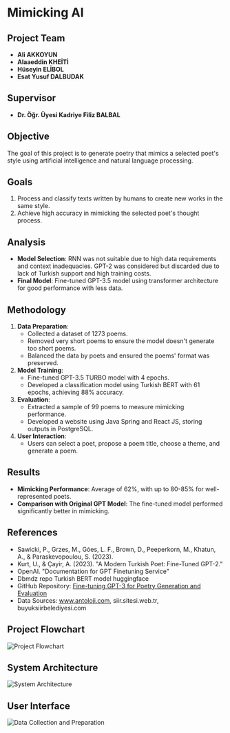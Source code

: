 # Mimicking AI

## Project Team
- **Ali AKKOYUN**
- **Alaaeddin KHEİTİ**
- **Hüseyin ELİBOL**
- **Esat Yusuf DALBUDAK**

## Supervisor
- **Dr. Öğr. Üyesi Kadriye Filiz BALBAL**

## Objective
The goal of this project is to generate poetry that mimics a selected poet's style using artificial intelligence and natural language processing.

## Goals
1. Process and classify texts written by humans to create new works in the same style.
2. Achieve high accuracy in mimicking the selected poet's thought process.

## Analysis
- **Model Selection**: RNN was not suitable due to high data requirements and context inadequacies. GPT-2 was considered but discarded due to lack of Turkish support and high training costs.
- **Final Model**: Fine-tuned GPT-3.5 model using transformer architecture for good performance with less data.

## Methodology
1. **Data Preparation**:
    - Collected a dataset of 1273 poems.
    - Removed very short poems to ensure the model doesn't generate too short poems.
    - Balanced the data by poets and ensured the poems' format was preserved.
2. **Model Training**:
    - Fine-tuned GPT-3.5 TURBO model with 4 epochs.
    - Developed a classification model using Turkish BERT with 61 epochs, achieving 88% accuracy.
3. **Evaluation**:
    - Extracted a sample of 99 poems to measure mimicking performance.
    - Developed a website using Java Spring and React JS, storing outputs in PostgreSQL.
4. **User Interaction**:
    - Users can select a poet, propose a poem title, choose a theme, and generate a poem.

## Results
- **Mimicking Performance**: Average of 62%, with up to 80-85% for well-represented poets.
- **Comparison with Original GPT Model**: The fine-tuned model performed significantly better in mimicking.

## References
- Sawicki, P., Grzes, M., Góes, L. F., Brown, D., Peeperkorn, M., Khatun, A., & Paraskevopoulou, S. (2023).
- Kurt, U., & Çayir, A. (2023). "A Modern Turkish Poet: Fine-Tuned GPT-2."
- OpenAI. "Documentation for GPT Finetuning Service"
- Dbmdz repo Turkish BERT model huggingface
- GitHub Repository: [Fine-tuning GPT-3 for Poetry Generation and Evaluation](https://github.com/PeterS111/Fine-tuning-GPT-3-for-Poetry-Generation-and-Evaluation/tree/main/Code)
- Data Sources: www.antoloji.com, siir.sitesi.web.tr, buyuksiirbelediyesi.com

## Project Flowchart
![Project Flowchart](path/to/flowchart.png)

## System Architecture
![System Architecture](path/to/system_architecture.png)

## User Interface
![Data Collection and Preparation](path/to/data_collection.png)
